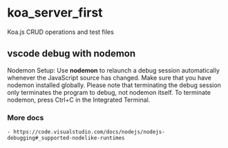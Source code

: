 # koa_server_first
Koa.js CRUD operations and test files





## vscode debug with nodemon 

Nodemon Setup:
    Use <b>nodemon</b> to relaunch a debug session automatically whenever the JavaScript source has changed.
    Make sure that you have nodemon installed globally. Please note that terminating the debug session
    only terminates the program to debug, not nodemon itself. To terminate nodemon, press Ctrl+C in the
    Integrated Terminal.

### More  docs 
    - https://code.visualstudio.com/docs/nodejs/nodejs-debugging#_supported-nodelike-runtimes